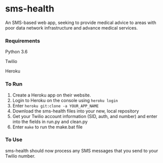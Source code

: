 # sms-health
An SMS-based web app, seeking to provide medical advice to areas with poor data network infrastructure and advance medical services.

### Requirements
Python 3.6

Twilio

Heroku

### To Run
1) Create a Heroku app on their website.
2) Login to Heroku on the console using `heroku login`
3) Enter `heroku git:clone -a YOUR_APP_NAME`
4) Download the sms-health files into your new, local repository
5) Get your Twilio account information (SID, auth, and number) and enter into the fields in run.py and clean.py
6) Enter `make` to run the make.bat file

### To Use
sms-health should now process any SMS messages that you send to your Twilio number.
